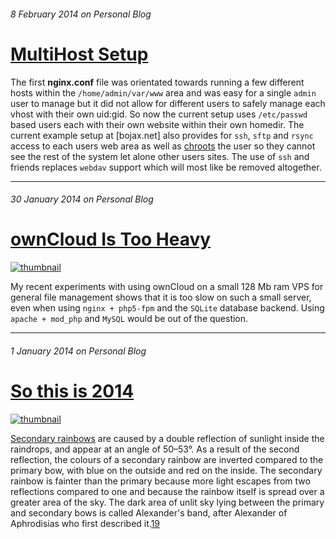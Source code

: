 ######  8 February 2014 on Personal Blog

# [MultiHost Setup]

The first **nginx.conf** file was orientated towards running a few different
hosts within the `/home/admin/var/www` area and was easy for a single `admin`
user to manage but it did not allow for different users to safely manage each
vhost with their own uid:gid. So now the current setup uses `/etc/passwd`
based users each with their own website within their own homedir. The current
example setup at [bojax.net] also provides for `ssh`, `sftp` and `rsync`
access to each users web area as well as [chroots] the user so they cannot
see the rest of the system let alone other users sites. The use of `ssh` and
friends replaces `webdav` support which will most like be removed altogether.

[MultiHost Setup]: /8
[chroots]: http://en.wikipedia.org/wiki/Chroot

---

###### 30 January 2014 on Personal Blog

# [ownCloud Is Too Heavy]

[![thumbnail][n5-owncloud]][6]

My recent experiments with using ownCloud on a small 128 Mb ram VPS for
general file management shows that it is too slow on such a small server,
even when using `nginx + php5-fpm` and the `SQLite` database backend. Using
`apache + mod_php` and `MySQL` would be out of the question.

[ownCloud Is Too Heavy]: /6
[n5-owncloud]: http://markconstable.com/lib/img/n5_owncloud_thumbnail.jpg
[6]: /6

---

###### 1 January 2014 on Personal Blog

# [So this is 2014]

[![thumbnail][double_rainbow]][5]

[Secondary rainbows] are caused by a double reflection of sunlight inside the
raindrops, and appear at an angle of 50–53°. As a result of the second
reflection, the colours of a secondary rainbow are inverted compared to the
primary bow, with blue on the outside and red on the inside. The secondary
rainbow is fainter than the primary because more light escapes from two
reflections compared to one and because the rainbow itself is spread over a
greater area of the sky. The dark area of unlit sky lying between the primary
and secondary bows is called Alexander's band, after Alexander of Aphrodisias
who first described it.[19]

[So this is 2014]: /5
[double_rainbow]: http://markconstable.com/lib/img/double_rainbow_thumbnail.jpg
[5]: /5
[19]: http://en.wikipedia.org/wiki/Double_rainbow#cite_note-19
[Secondary rainbows]: http://en.wikipedia.org/wiki/Double_rainbow#Variations

